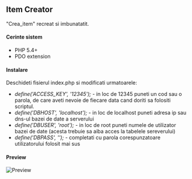 ## Item Creator ##

"Crea_item" recreat si imbunatatit.

#### Cerinte sistem
- PHP 5.4+
- PDO extension

#### Instalare
Deschideti fisierul index.php si modificati urmatoarele:
- *define('ACCESS_KEY', '12345');* - in loc de 12345 puneti un cod sau o parola, de care aveti nevoie de fiecare data cand doriti sa folositi scriptul.
- *define('DBHOST', 'localhost');* - in loc de localhost puneti adresa ip sau dns-ul bazei de date a serverului
- *define('DBUSER', 'root');* - in loc de root puneti numele de utilizator bazei de date (acesta trebuie sa aiba acces la tabelele sereverului)
- *define('DBPASS', '');* - completati cu parola corespunzatoare utilizatorului folosit mai sus

#### Preview
![Preview](http://imgur.com/xlYc6RQ.jpg)
